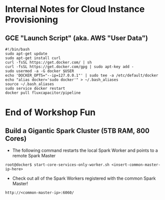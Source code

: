 # Internal Notes for Cloud Instance Provisioning
## GCE "Launch Script" (aka. AWS "User Data")
```
#!/bin/bash
sudo apt-get update
sudo apt-get install curl
curl -fsSL https://get.docker.com/ | sh
curl -fsSL https://get.docker.com/gpg | sudo apt-key add -
sudo usermod -a -G docker $USER
echo 'DOCKER_OPTS="--ip=127.0.0.1"' | sudo tee -a /etc/default/docker
echo "alias docker='sudo docker'" > ~/.bash_aliases
source ~/.bash_aliases
sudo service docker restart
docker pull fluxcapacitor/pipeline
```

# End of Workshop Fun
## Build a Gigantic Spark Cluster (5TB RAM, 800 Cores)
* The following command restarts the local Spark Worker and points to a remote Spark Master
```
root@docker$ start-core-services-only-worker.sh <insert-common-master-ip-here>
```
* Check out all of the Spark Workers registered with the common Spark Master!
```
http://<common-master-ip>:6060/
```

